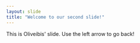 ```yaml
---
layout: slide
title: "Welcome to our second slide!"
---
```

This is Oliveibis' slide.
Use the left arrow to go back!